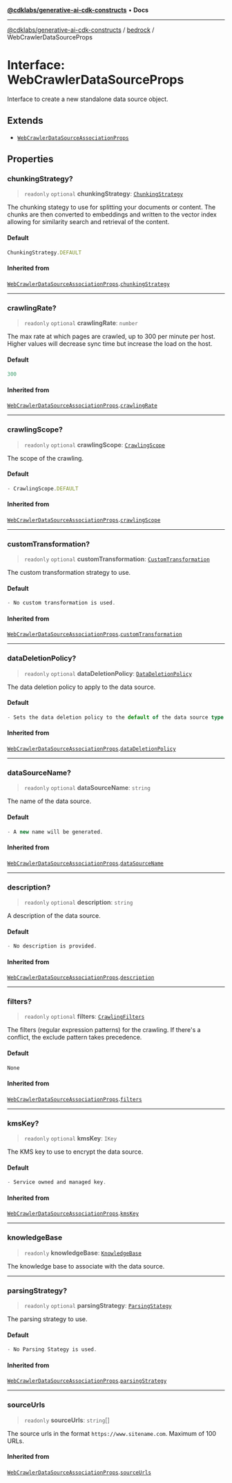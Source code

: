 [**@cdklabs/generative-ai-cdk-constructs**](../../../README.md) • **Docs**

***

[@cdklabs/generative-ai-cdk-constructs](../../../README.md) / [bedrock](../README.md) / WebCrawlerDataSourceProps

# Interface: WebCrawlerDataSourceProps

Interface to create a new standalone data source object.

## Extends

- [`WebCrawlerDataSourceAssociationProps`](WebCrawlerDataSourceAssociationProps.md)

## Properties

### chunkingStrategy?

> `readonly` `optional` **chunkingStrategy**: [`ChunkingStrategy`](../classes/ChunkingStrategy.md)

The chunking stategy to use for splitting your documents or content.
The chunks are then converted to embeddings and written to the vector
index allowing for similarity search and retrieval of the content.

#### Default

```ts
ChunkingStrategy.DEFAULT
```

#### Inherited from

[`WebCrawlerDataSourceAssociationProps`](WebCrawlerDataSourceAssociationProps.md).[`chunkingStrategy`](WebCrawlerDataSourceAssociationProps.md#chunkingstrategy)

***

### crawlingRate?

> `readonly` `optional` **crawlingRate**: `number`

The max rate at which pages are crawled, up to 300 per minute per host.
Higher values will decrease sync time but increase the load on the host.

#### Default

```ts
300
```

#### Inherited from

[`WebCrawlerDataSourceAssociationProps`](WebCrawlerDataSourceAssociationProps.md).[`crawlingRate`](WebCrawlerDataSourceAssociationProps.md#crawlingrate)

***

### crawlingScope?

> `readonly` `optional` **crawlingScope**: [`CrawlingScope`](../enumerations/CrawlingScope.md)

The scope of the crawling.

#### Default

```ts
- CrawlingScope.DEFAULT
```

#### Inherited from

[`WebCrawlerDataSourceAssociationProps`](WebCrawlerDataSourceAssociationProps.md).[`crawlingScope`](WebCrawlerDataSourceAssociationProps.md#crawlingscope)

***

### customTransformation?

> `readonly` `optional` **customTransformation**: [`CustomTransformation`](../classes/CustomTransformation.md)

The custom transformation strategy to use.

#### Default

```ts
- No custom transformation is used.
```

#### Inherited from

[`WebCrawlerDataSourceAssociationProps`](WebCrawlerDataSourceAssociationProps.md).[`customTransformation`](WebCrawlerDataSourceAssociationProps.md#customtransformation)

***

### dataDeletionPolicy?

> `readonly` `optional` **dataDeletionPolicy**: [`DataDeletionPolicy`](../enumerations/DataDeletionPolicy.md)

The data deletion policy to apply to the data source.

#### Default

```ts
- Sets the data deletion policy to the default of the data source type.
```

#### Inherited from

[`WebCrawlerDataSourceAssociationProps`](WebCrawlerDataSourceAssociationProps.md).[`dataDeletionPolicy`](WebCrawlerDataSourceAssociationProps.md#datadeletionpolicy)

***

### dataSourceName?

> `readonly` `optional` **dataSourceName**: `string`

The name of the data source.

#### Default

```ts
- A new name will be generated.
```

#### Inherited from

[`WebCrawlerDataSourceAssociationProps`](WebCrawlerDataSourceAssociationProps.md).[`dataSourceName`](WebCrawlerDataSourceAssociationProps.md#datasourcename)

***

### description?

> `readonly` `optional` **description**: `string`

A description of the data source.

#### Default

```ts
- No description is provided.
```

#### Inherited from

[`WebCrawlerDataSourceAssociationProps`](WebCrawlerDataSourceAssociationProps.md).[`description`](WebCrawlerDataSourceAssociationProps.md#description)

***

### filters?

> `readonly` `optional` **filters**: [`CrawlingFilters`](CrawlingFilters.md)

The filters (regular expression patterns) for the crawling.
If there's a conflict, the exclude pattern takes precedence.

#### Default

```ts
None
```

#### Inherited from

[`WebCrawlerDataSourceAssociationProps`](WebCrawlerDataSourceAssociationProps.md).[`filters`](WebCrawlerDataSourceAssociationProps.md#filters)

***

### kmsKey?

> `readonly` `optional` **kmsKey**: `IKey`

The KMS key to use to encrypt the data source.

#### Default

```ts
- Service owned and managed key.
```

#### Inherited from

[`WebCrawlerDataSourceAssociationProps`](WebCrawlerDataSourceAssociationProps.md).[`kmsKey`](WebCrawlerDataSourceAssociationProps.md#kmskey)

***

### knowledgeBase

> `readonly` **knowledgeBase**: [`KnowledgeBase`](../classes/KnowledgeBase.md)

The knowledge base to associate with the data source.

***

### parsingStrategy?

> `readonly` `optional` **parsingStrategy**: [`ParsingStategy`](../classes/ParsingStategy.md)

The parsing strategy to use.

#### Default

```ts
- No Parsing Stategy is used.
```

#### Inherited from

[`WebCrawlerDataSourceAssociationProps`](WebCrawlerDataSourceAssociationProps.md).[`parsingStrategy`](WebCrawlerDataSourceAssociationProps.md#parsingstrategy)

***

### sourceUrls

> `readonly` **sourceUrls**: `string`[]

The source urls in the format `https://www.sitename.com`.
Maximum of 100 URLs.

#### Inherited from

[`WebCrawlerDataSourceAssociationProps`](WebCrawlerDataSourceAssociationProps.md).[`sourceUrls`](WebCrawlerDataSourceAssociationProps.md#sourceurls)
